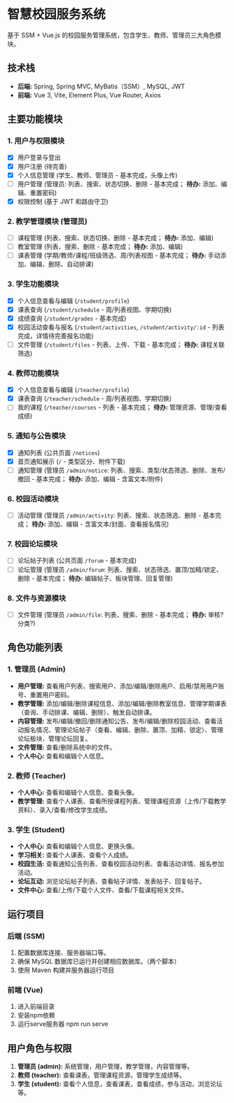 # 智慧校园服务系统

基于 SSM + Vue.js 的校园服务管理系统，包含学生、教师、管理员三大角色模块。

## 技术栈

* **后端:** Spring, Spring MVC, MyBatis（SSM）, MySQL, JWT
* **前端:** Vue 3, Vite, Element Plus, Vue Router, Axios

## 主要功能模块

### 1. 用户与权限模块

*   [x] 用户登录与登出
*   [x] 用户注册 (待完善)
*   [x] 个人信息管理 (学生、教师、管理员 - 基本完成，头像上传)
*   [ ] 用户管理 (管理员: 列表、搜索、状态切换、删除 - 基本完成； **待办:** 添加、编辑、重置密码)
*   [x] 权限控制 (基于 JWT 和路由守卫)

### 2. 教学管理模块 (管理员)

*   [ ] 课程管理 (列表、搜索、状态切换、删除 - 基本完成； **待办:** 添加、编辑)
*   [ ] 教室管理 (列表、搜索、删除 - 基本完成； **待办:** 添加、编辑)
*   [ ] 课表管理 (学期/教师/课程/班级筛选、周/列表视图 - 基本完成； **待办:** 手动添加、编辑、删除、自动排课)

### 3. 学生功能模块

*   [x] 个人信息查看与编辑 (`/student/profile`)
*   [x] 课表查询 (`/student/schedule` - 周/列表视图、学期切换)
*   [x] 成绩查询 (`/student/grades` - 基本完成)
*   [x] 校园活动查看与报名 (`/student/activities`, `/student/activity/:id` - 列表完成，详情待完善报名功能)
*   [ ] 文件管理 (`/student/files` - 列表、上传、下载 - 基本完成； **待办:** 课程关联筛选)

### 4. 教师功能模块

*   [x] 个人信息查看与编辑 (`/teacher/profile`)
*   [x] 课表查询 (`/teacher/schedule` - 周/列表视图、学期切换)
*   [ ] 我的课程 (`/teacher/courses` - 列表 - 基本完成； **待办:** 管理资源、管理/查看成绩)

### 5. 通知与公告模块

*   [x] 通知列表 (公共页面 `/notices`)
*   [x] 首页通知展示 (`/` - 类型区分、附件下载)
*   [ ] 通知管理 (管理员 `/admin/notice`: 列表、搜索、类型/状态筛选、删除、发布/撤回 - 基本完成； **待办:** 添加、编辑 -
    含富文本/附件)

### 6. 校园活动模块

*   [ ] 活动管理 (管理员 `/admin/activity`: 列表、搜索、状态筛选、删除 - 基本完成； **待办:** 添加、编辑 -
    含富文本/封面、查看报名情况)

### 7. 校园论坛模块

*   [ ] 论坛帖子列表 (公共页面 `/forum` - 基本完成)
*   [ ] 论坛管理 (管理员 `/admin/forum`: 列表、搜索、状态筛选、置顶/加精/锁定、删除 - 基本完成； **待办:**
    编辑帖子、板块管理、回复管理)

### 8. 文件与资源模块

*   [ ] 文件管理 (管理员 `/admin/file`: 列表、搜索、删除 - 基本完成； **待办:** 审核? 分类?)

## 角色功能列表

### 1. 管理员 (Admin)

* **用户管理:** 查看用户列表、搜索用户、添加/编辑/删除用户、启用/禁用用户账号、重置用户密码。
* **教学管理:** 添加/编辑/删除课程信息、添加/编辑/删除教室信息、管理学期课表（查询、手动排课、编辑、删除）、触发自动排课。
* **内容管理:** 发布/编辑/撤回/删除通知公告、发布/编辑/删除校园活动、查看活动报名情况、管理论坛帖子（查看、编辑、删除、置顶、加精、锁定）、管理论坛板块、管理论坛回复。
* **文件管理:** 查看/删除系统中的文件。
* **个人中心:** 查看和编辑个人信息。

### 2. 教师 (Teacher)

* **个人中心:** 查看和编辑个人信息、查看头像。
* **教学管理:** 查看个人课表、查看所授课程列表、管理课程资源（上传/下载教学资料）、录入/查看/修改学生成绩。

### 3. 学生 (Student)

* **个人中心:** 查看和编辑个人信息、更换头像。
* **学习相关:** 查看个人课表、查看个人成绩。
* **校园生活:** 查看通知公告列表、查看校园活动列表、查看活动详情、报名参加活动。
* **论坛互动:** 浏览论坛帖子列表、查看帖子详情、发表帖子、回复帖子。
* **文件中心:** 查看/上传/下载个人文件、查看/下载课程相关文件。

## 运行项目

### 后端 (SSM)

1. 配置数据库连接、服务器端口等。
2. 确保 MySQL 数据库已运行并创建相应数据库。（两个脚本）
3. 使用 Maven 构建并服务器运行项目

### 前端 (Vue)

1. 进入前端目录
2. 安装npm依赖
3. 运行serve服务器 npm run serve


## 用户角色与权限

1. **管理员 (admin):** 系统管理，用户管理，教学管理，内容管理等。
2. **教师 (teacher):** 查看课表，管理课程资源，管理学生成绩等。
3. **学生 (student):** 查看个人信息，查看课表，查看成绩，参与活动，浏览论坛等。 